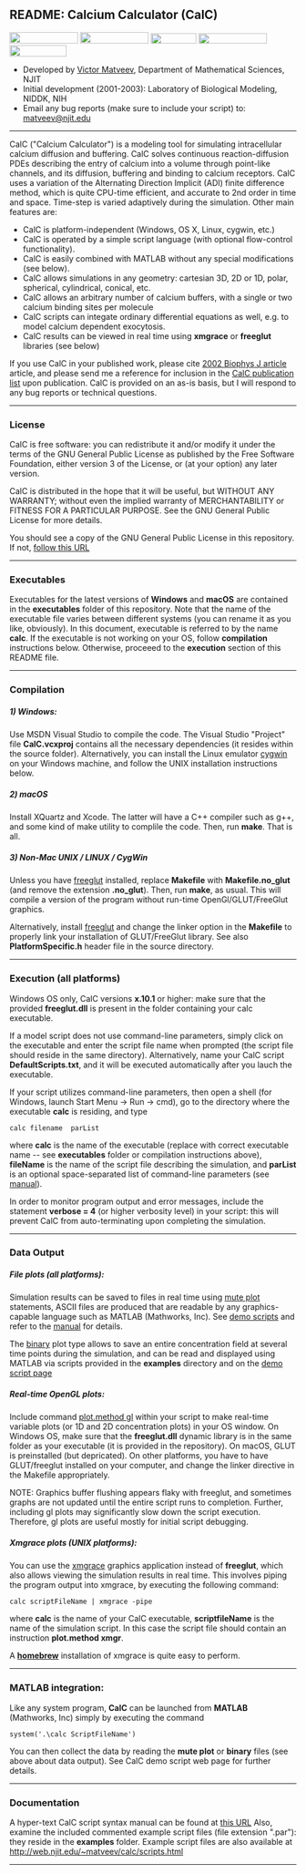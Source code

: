 ## README: Calcium Calculator (CalC)
[<img src="https://web.njit.edu/~matveev/images/Demo_Menu_Button.jpg" width="120" height="20" />](https://web.njit.edu/~matveev/calc/demoScripts.html)
[<img src="https://web.njit.edu/~matveev/images/Scripts_Menu_Button.jpg" width="120" height="20" />](https://web.njit.edu/~matveev/calc/scripts.html)
[<img src="https://web.njit.edu/~matveev/images/Manual_Menu_Button.jpg" width="80" height="18" />](https://web.njit.edu/~matveev/calc/manual.html)
[<img src="https://web.njit.edu/~matveev/images/Pubs_Menu_Button.jpg" width="120" height="18" />](https://web.njit.edu/~matveev/calc/calc_pubs.html)
[<img src="https://web.njit.edu/~matveev/images/CalC_Menu_Button.jpg" width="100" height="20" />](https://web.njit.edu/~matveev/calc.html)
- Developed by [Victor Matveev](http://www.victormatveev.org), Department of Mathematical Sciences, NJIT
- Initial development (2001-2003): Laboratory of Biological Modeling, NIDDK, NIH
- Email any bug reports (make sure to include your script) to: matveev@njit.edu
******************************************************************************
CalC ("Calcium Calculator") is a modeling tool for simulating intracellular calcium diffusion and buffering. CalC solves continuous reaction-diffusion PDEs describing the entry of calcium into a volume through point-like channels, and its diffusion, buffering and binding to calcium receptors. CalC uses a variation of the Alternating Direction Implicit (ADI) finite difference method, which is quite CPU-time efficient, and accurate to 2nd order in time and space. Time-step is varied adaptively during the simulation. Other main features are:
- CalC is platform-independent (Windows, OS X, Linux, cygwin, etc.)
- CalC is operated by a simple script language (with optional flow-control functionality).
- CalC is easily combined with MATLAB without any special modifications (see below).
- CalC allows simulations in any geometry: cartesian 3D, 2D or 1D, polar, spherical, cylindrical, conical, etc.
- CalC allows an arbitrary number of calcium buffers, with a single or two calcium binding sites per molecule
- CalC scripts can integate ordinary differential equations as well, e.g. to model calcium dependent exocytosis.
- CalC results can be viewed in real time using **xmgrace** or **freeglut** libraries (see below)

If you use CalC in your published work, please cite [2002 Biophys J article](https://pubmed.ncbi.nlm.nih.gov/12202362/) article, and please send me a reference for inclusion in the [CalC publication list](https://web.njit.edu/~matveev/calc/calc_pub.html) upon publication. CalC is provided on an as-is basis, but I will respond to any bug reports or technical questions.
******************************************************************************
### License
CalC is free software: you can redistribute it and/or modify it under the terms of the GNU General Public License as published by the Free Software Foundation, either version 3 of the License, or (at your option) any later version.

CalC is distributed in the hope that it will be useful, but WITHOUT ANY WARRANTY; without even the implied warranty of MERCHANTABILITY or FITNESS FOR A PARTICULAR PURPOSE.  See the
GNU General Public License for more details.

You should see a copy of the GNU General Public License in this repository.  If not, [follow this URL](<https://www.gnu.org/licenses/>)
******************************************************************************
### Executables

Executables for the latest versions of **Windows** and **macOS** are contained in the **executables** folder of this repository.  Note that the name of the executable file varies between different systems (you can rename it as you like, obviously). In this document, executable is referred to by the name **calc**.  If the executable is not working on your OS, follow **compilation** instructions below. Otherwise, proceeed to the **execution** section of this README file.

******************************************************************************
### Compilation

##### 1) Windows:   

Use MSDN Visual Studio to compile the code. The Visual Studio "Project" file **CalC.vcxproj** contains all the necessary dependencies (it resides within the source folder). Alternatively, you can install the Linux emulator [cygwin](http://www.cygwin.com") on your Windows machine, and follow the UNIX installation instructions below. 

##### 2) macOS

Install XQuartz and Xcode. The latter will have a C++ compiler such as g++, and some kind of make utility to complile the code. Then, run **make**. That is all.
   
##### 3) Non-Mac UNIX / LINUX / CygWin

Unless you have [freeglut](https://freeglut.sourceforge.net/) installed, replace **Makefile** with **Makefile.no_glut** (and remove the extension **.no_glut**). Then, run **make**, as usual. This will compile a version of the program without run-time OpenGl/GLUT/FreeGlut graphics.

Alternatively, install [freeglut](https://freeglut.sourceforge.net/) and change the linker option in the **Makefile** to properly link your installation of GLUT/FreeGlut library. See also **PlatformSpecific.h** header file in the source directory.

******************************************************************************
### Execution (all platforms)

Windows OS only, CalC versions **x.10.1** or higher: make sure that the provided **freeglut.dll** is present in the folder containing your calc executable.

If a model script does not use command-line parameters, simply click on the executable and enter the script file name when prompted (the script file should reside in the same directory). Alternatively, name your CalC script **DefaultScripts.txt**, and it will be executed automatically after you lauch the executable.

If your script utilizes command-line parameters, then open a shell (for Windows, launch Start Menu -> Run -> cmd), go to the directory where the executable **calc** is residing, and type 

    calc filename  parList
 
where **calc** is the name of the executable (replace with correct executable name -- see **executables** folder or compilation instructions above), **fileName** is the name of the script file describing the simulation, and **parList** is an optional space-separated list of command-line parameters (see [manual](http://web.njit.edu/~matveev/calc/manual.html#pars)).

In order to monitor program output and error messages, include the statement **verbose = 4** (or higher verbosity level) in your script: this will prevent CalC from auto-terminating upon completing the simulation.

******************************************************************************
### Data Output

##### File plots (all platforms): 
Simulation results can be saved to files in real time using [mute plot](http://web.njit.edu/~matveev/calc/manual.html#method_mute) statements, ASCII files are produced that are readable by any graphics-capable language such as MATLAB (Mathworks, Inc). See [demo scripts](https://web.njit.edu/~matveev/calc/scripts.html) and refer to the [manual](http://web.njit.edu/~matveev/calc/manual.html#method_mute) for details.

The [binary](http://web.njit.edu/~matveev/calc/manual.html#binary) plot type allows to save an entire concentration field at several time points during the simulation, and can be read and displayed using MATLAB via scripts provided in the **examples** directory and on the [demo script page](https://web.njit.edu/~matveev/calc/demoScripts.html)

#####  Real-time OpenGL plots:

Include command [plot.method gl](https://web.njit.edu/~matveev/calc/manual.html#method_gl) within your script to make real-time variable plots (or 1D and 2D concentration plots) in your OS window. On Windows OS, make sure that the **freeglut.dll** dynamic library is in the same folder as your executable (it is provided in the repository). On macOS, GLUT is preinstalled (but depricated). On other platforms, you have to have GLUT/freeglut installed on your computer, and change the linker directive in the Makefile appropriately.

NOTE: Graphics buffer flushing appears flaky with freeglut, and sometimes graphs are not updated until the entire script runs to completion. Further, including gl plots may significantly slow down the script execution. Therefore, gl plots are useful mostly for initial script debugging. 

#####  Xmgrace plots (UNIX platforms):

You can use the [xmgrace](https://plasma-gate.weizmann.ac.il/Grace/) graphics application instead of **freeglut**, which also allows viewing the simulation results in real time. This involves piping the program output into 
xmgrace, by executing the following command:

    calc scriptFileName | xmgrace -pipe

where **calc** is the name of your CalC executable, **scriptfileName** is the name of the simulation script. In this case the script file should contain an instruction **plot.method xmgr**.

A [**homebrew**](https://formulae.brew.sh/formula/grace) installation of xmgrace is quite easy to perform. 

******************************************************************************
###  MATLAB integration:

Like any system program, **CalC** can be launched from **MATLAB** (Mathworks, Inc) simply by executing the command

    system('.\calc ScriptFileName')
    
You can then collect the data by reading the **mute plot** or **binary** files (see above about data output). See CalC demo script web page for further details.

******************************************************************************
### Documentation

A hyper-text CalC script syntax manual can be found at [this URL](https://web.njit.edu/~matveev/calc/manual.html)
Also, examine the included commented example script files (file extension ".par"): they reside in the **examples** folder. Example script files are also available at http://web.njit.edu/~matveev/calc/scripts.html
******************************************************************************
